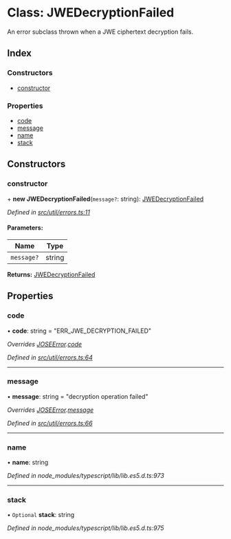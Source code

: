 # Class: JWEDecryptionFailed

An error subclass thrown when a JWE ciphertext decryption fails.

## Index

### Constructors

* [constructor](_util_errors_.jwedecryptionfailed.md#constructor)

### Properties

* [code](_util_errors_.jwedecryptionfailed.md#code)
* [message](_util_errors_.jwedecryptionfailed.md#message)
* [name](_util_errors_.jwedecryptionfailed.md#name)
* [stack](_util_errors_.jwedecryptionfailed.md#stack)

## Constructors

### constructor

\+ **new JWEDecryptionFailed**(`message?`: string): [JWEDecryptionFailed](_util_errors_.jwedecryptionfailed.md)

*Defined in [src/util/errors.ts:11](https://github.com/panva/jose/blob/v3.5.4/src/util/errors.ts#L11)*

#### Parameters:

Name | Type |
------ | ------ |
`message?` | string |

**Returns:** [JWEDecryptionFailed](_util_errors_.jwedecryptionfailed.md)

## Properties

### code

•  **code**: string = "ERR\_JWE\_DECRYPTION\_FAILED"

*Overrides [JOSEError](_util_errors_.joseerror.md).[code](_util_errors_.joseerror.md#code)*

*Defined in [src/util/errors.ts:64](https://github.com/panva/jose/blob/v3.5.4/src/util/errors.ts#L64)*

___

### message

•  **message**: string = "decryption operation failed"

*Overrides [JOSEError](_util_errors_.joseerror.md).[message](_util_errors_.joseerror.md#message)*

*Defined in [src/util/errors.ts:66](https://github.com/panva/jose/blob/v3.5.4/src/util/errors.ts#L66)*

___

### name

•  **name**: string

*Defined in node_modules/typescript/lib/lib.es5.d.ts:973*

___

### stack

• `Optional` **stack**: string

*Defined in node_modules/typescript/lib/lib.es5.d.ts:975*
